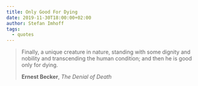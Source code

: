 ```yaml
---
title: Only Good For Dying
date: 2019-11-30T18:00:00+02:00
author: Stefan Imhoff
tags:
  - quotes
---
```


> Finally, a unique creature in nature, standing with some dignity and nobility and transcending the human condition; and then he is good only for dying.
>
> **Ernest Becker**, _The Denial of Death_
